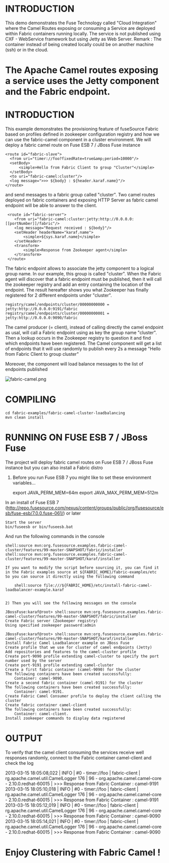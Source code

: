 ﻿# ﻿INTRODUCTION

This demo demonstrates the Fuse Technology called "Cloud Integration" where the Camel Routes exposing or consuming
a Service are deployed within Fabric containers running locally. The service is not published using CXF - WebService
framework but using Jetty as Web Server.
Remark : The container instead of being created locally could be on another machine (ssh) or in the cloud.

The Apache Camel routes exposing a service uses the Jetty component and the Fabric endpoint.
=======
﻿﻿INTRODUCTION
============

This example demonstrates the provisioning feature of fuseSource Fabric based on profiles
defined in zookeeper configuration registry and how we can use the fabric-camel component in
a cluster environment.  We will deploy a fabric camel route on Fuse ESB 7 / JBoss Fuse instance

    <route id="fabric-slave">
      <from uri="timer://foo?fixedRate=true&amp;period=10000"/>
      <setBody>
          <simple>Hello from Fabric Client to group "Cluster"</simple>
      </setBody>
      <to uri="fabric-camel:cluster"/>
      <log message=">>> ${body} : ${header.karaf.name}"/>
    </route>

and send messages to a fabric group called "cluster". Two camel routes deployed on fabric
containers and exposing HTTP Server as fabric camel endpoint will be able to answer to the client.

     <route id="fabric-server">
        <from uri="fabric-camel:cluster:jetty:http://0.0.0.0:[[portNumber]]/fabric"/>
        <log message="Request received : ${body}"/>
        <setHeader headerName="karaf.name">
            <simple>${sys.karaf.name}</simple>
        </setHeader>
        <transform>
            <simple>Response from Zookeeper agent</simple>
        </transform>
     </route>

The fabric endpoint allows to associate the jetty component to a logical group name. In our example, this group is called "cluster".
When the Fabric agent will discover that a fabric endpoint must be published, then it will call the zookeeper registry and add an entry containing
the location of the endpoint. The result hereafter shows you what Zookeeper has finally registered for 2 different endpoints under "cluster".

    registry/camel/endpoints/cluster/00000000000 = jetty:http://0.0.0.0:9191/fabric
    registry/camel/endpoints/cluster/00000000001 = jetty:http://0.0.0.0:9090/fabric


The camel producer (= client), instead of calling directly the camel endpoint as usal, will call a Fabric endpoint using as key
the group name "cluster". Then a lookup occurs in the Zookeeper registry to question it and find which endpoints have been registered.
The Camel component will get a list of endpoints that it will use randomly to publish every 2s a message
"Hello from Fabric Client to group cluster"

Moreover, the component will load balance messages to the list of endpoints published

![fabric-camel.png](https://github.com/fusesource/fuse/raw/master/fabric/fabric-examples/fabric-camel-cluster-loadbalancing/fabric-camel.png)

# COMPILING

    cd fabric-examples/fabric-camel-cluster-loadbalancing
    mvn clean install

# RUNNING ON FUSE ESB 7 / JBoss Fuse

The project will deploy fabric camel routes on Fuse ESB 7 / JBoss Fuse instance but you can also install a Fabric distro

1) Before you run Fuse ESB 7 you might like to set these environment variables...

    export JAVA_PERM_MEM=64m
    export JAVA_MAX_PERM_MEM=512m

In an install of Fuse ESB 7 (http://repo.fusesource.com/nexus/content/groups/public/org/fusesource/esb/fuse-esb/7.0.0.fuse-061/) or later

    Start the server
    bin/fuseesb or bin/fuseesb.bat

And run the following commands in the console

    shell:source mvn:org.fusesource.examples.fabric-camel-cluster/features/99-master-SNAPSHOT/fabric/installer
    shell:source mvn:org.fusesource.examples.fabric-camel-cluster/features/99-master-SNAPSHOT/karaf/installer

    If you want to modify the script before sourcing it, you can find it in the Fabric examples source at ${FABRIC_HOME}/fabric-examples/etc
    So you can source it directly using the following command

        shell:source file:///${FABRIC_HOME}/etc/install-fabric-camel-loadbalancer-example.karaf


    2) Then you will see the following messages on the console

    JBossFuse:karaf@root> shell:source mvn:org.fusesource.examples.fabric-camel-cluster/features/99-master-SNAPSHOT/fabric/installer
    Create Fabric server (Zookeeper registry)
    Using specified zookeeper password:admin

    JBossFuse:karaf@root> shell:source mvn:org.fusesource.examples.fabric-camel-cluster/features/99-master-SNAPSHOT/karaf/installer
    Install Fabric Camel Loadbalancer example on JBoss Fuse
    Create profile that we use for cluster of camel endpoints (Jetty)
    Add repositories and features to the camel-cluster profile
    Create port-9090 profile extending camel-cluster to specify the port number used by the server
    Create port-9191 profile extending camel-cluster
    Create a first fabric container (camel-9090) for the cluster
    The following containers have been created successfully:
        Container: camel-9090.
    Create a second fabric container (camel-9191) for the cluster
    The following containers have been created successfully:
        Container: camel-9191.
    Create Fabric Camel Consumer profile to deploy the client calling the cluster
    Create fabric container camel-client
    The following containers have been created successfully:
        Container: camel-client.
    Install zookeeper commands to display data registered

# OUTPUT

To verify that the camel client consuming the services receive well responses randomly, connect
to the Fabric container camel-client and check the log

2013-03-15 18:05:08,022 | INFO  | #0 - timer://foo | fabric-client                    | rg.apache.camel.util.CamelLogger  176 | 96 - org.apache.camel.camel-core - 2.10.0.redhat-60015 | >>> Response from Fabric Container : camel-9191
2013-03-15 18:05:10,018 | INFO  | #0 - timer://foo | fabric-client                    | rg.apache.camel.util.CamelLogger  176 | 96 - org.apache.camel.camel-core - 2.10.0.redhat-60015 | >>> Response from Fabric Container : camel-9191
2013-03-15 18:05:12,019 | INFO  | #0 - timer://foo | fabric-client                    | rg.apache.camel.util.CamelLogger  176 | 96 - org.apache.camel.camel-core - 2.10.0.redhat-60015 | >>> Response from Fabric Container : camel-9090
2013-03-15 18:05:14,021 | INFO  | #0 - timer://foo | fabric-client                    | rg.apache.camel.util.CamelLogger  176 | 96 - org.apache.camel.camel-core - 2.10.0.redhat-60015 | >>> Response from Fabric Container : camel-9090

Enjoy Clustering with Fabric Camel !
====================================
